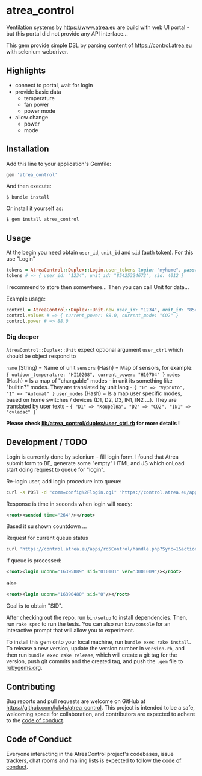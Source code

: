 # atrea_control
Ventilation systems by https://www.atrea.eu are build with web UI portal - but this portal did not provide any API interface...

This gem provide simple DSL by parsing content of https://control.atrea.eu with selenium webdriver.

## Highlights

* connect to portal, wait for login
* provide basic data
  * temperature
  * fan power
  * power mode
* allow change
  * power
  * mode

## Installation

Add this line to your application's Gemfile:

```ruby
gem 'atrea_control'
```

And then execute:

    $ bundle install

Or install it yourself as:

    $ gem install atrea_control

## Usage

At the begin you need obtain `user_id`, `unit_id` and `sid` (auth token). For this use "Login"
```ruby
tokens = AtreaControl::Duplex::Login.user_tokens login: "myhome", password: "sup3r-S3CR3T-kocicka"
tokens # => { user_id: "1234", unit_id: "85425324672", sid: 4012 }
```
I recommend to store then somewhere... 
Then you can call Unit for data...

Example usage:
```ruby
control = AtreaControl::Duplex::Unit.new user_id: "1234", unit_id: "85425324672", sid: 4012
control.values # => { current_power: 88.0, current_mode: "CO2" }
control.power # => 88.0 
```
### Dig deeper
`AtreaControl::Duplex::Unit` expect optional argument `user_ctrl` which should be object respond to 

`name` (String) = Name of unit
`sensors` (Hash) = Map of sensors, for example: `{ outdoor_temperature: "HI10208", current_power: "H10704" }`
`modes` (Hash) = Is a map of "changable" modes - in unit its something like "builtin?" modes. They are translated by unit lang - `{ "0" => "Vypnuto", "1" => "Automat" }` 
`user_modes` (Hash) = Is a map user specific modes, based on home switches / devices (D1, D2, D3, IN1, IN2 ...). They are translated by user texts - `{ "D1" => "Koupelna", "D2" => "CO2", "IN1" => "ovladač" }`

__Please check [lib/atrea_control/duplex/user_ctrl.rb](./lib/atrea_control/duplex/user_ctrl.rb) for more details !__

## Development / TODO
Login is currently done by selenium - fill login form. 
I found that Atrea submit form to BE, generate some "empty" HTML and JS which onLoad start doing request to queue for "login".

Re-login user, add login procedure into queue:
```bash
curl -X POST -d "comm=config%2Flogin.cgi" "https://control.atrea.eu/apps/rd5Control/handle.php?action=unitLogin&user=XXXX&unit=NNNNNNN&table=userUnits&idPwd=YYYYYYY&NFP"
```
Response is time in seconds when login will ready:
```xml
<root><sended time="264"/></root>
```
Based it su shown countdown ...


Request for current queue status
```bash
curl 'https://control.atrea.eu/apps/rd5Control/handle.php?Sync=1&action=unitQuery&query=loged&user=XXXX&unit=NNNNNNN'
```
if queue is processed:
```xml
<root><login uconn="16395889" sid="010101" ver="3001009"/></root>
```
else
```xml
<root><login uconn="16390480" sid="0"/></root>
```

Goal is to obtain "SID".

After checking out the repo, run `bin/setup` to install dependencies. Then, run `rake spec` to run the tests. You can also run `bin/console` for an interactive prompt that will allow you to experiment.

To install this gem onto your local machine, run `bundle exec rake install`. To release a new version, update the version number in `version.rb`, and then run `bundle exec rake release`, which will create a git tag for the version, push git commits and the created tag, and push the `.gem` file to [rubygems.org](https://rubygems.org).

## Contributing

Bug reports and pull requests are welcome on GitHub at https://github.com/luk4s/atrea_control. This project is intended to be a safe, welcoming space for collaboration, and contributors are expected to adhere to the [code of conduct](https://github.com/luk4s/atrea_control/blob/master/CODE_OF_CONDUCT.md).

## Code of Conduct

Everyone interacting in the AtreaControl project's codebases, issue trackers, chat rooms and mailing lists is expected to follow the [code of conduct](https://github.com/luk4s/atrea_control/blob/master/CODE_OF_CONDUCT.md).
